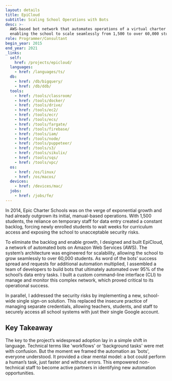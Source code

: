 ```yaml
---
layout: details
title: EpiCloud
subtitle: Scaling School Operations with Bots
desc: >-
  AWS-based bot network that automates operations of a virtual charter school,
  enabling the school to scale seamlessly from 1,500 to over 60,000 students.
role: Programmer/Consultant
begin_year: 2015
end_year: 2021
_links:
  self:
    href: /projects/epicloud/
  languages:
    - href: /languages/ts/
  db:
    - href: /db/bigquery/
    - href: /db/ddb/
  tools:
    - href: /tools/classroom/
    - href: /tools/docker/
    - href: /tools/drive/
    - href: /tools/ec2/
    - href: /tools/ecr/
    - href: /tools/ecs/
    - href: /tools/fargate/
    - href: /tools/firebase/
    - href: /tools/iam/
    - href: /tools/node/
    - href: /tools/puppeteer/
    - href: /tools/s3/
    - href: /tools/sikulix/
    - href: /tools/sqs/
    - href: /tools/vpc/
  os:
    - href: /os/linux/
    - href: /os/macos/
  devices:
    - href: /devices/mac/
  jobs:
    - href: /jobs/fe/
---
```


In 2014, Epic Charter Schools was on the verge of exponential growth and had already outgrown its initial, manual-based operations. With 1,500 students, the reliance on temporary staff for data entry created a constant backlog, forcing newly enrolled students to wait weeks for curriculum access and exposing the school to unacceptable security risks.

To eliminate the backlog and enable growth, I designed and built EpiCloud, a network of automated bots on Amazon Web Services (AWS). The system’s architecture was engineered for scalability, allowing the school to grow seamlessly to over 60,000 students. As word of the bots’ success spread and requests for additional automation multiplied, I assembled a team of developers to build bots that ultimately automated over 95% of the school’s data entry tasks. I built a custom command-line interface (CLI) to manage and monitor this complex network, which proved critical to its operational success.

In parallel, I addressed the security risks by implementing a new, school-wide single sign-on solution. This replaced the insecure practice of managing separate credentials, allowing teachers, students, and staff to securely access all school systems with just their single Google account.

## Key Takeaway

The key to the project’s widespread adoption lay in a simple shift in language. Technical terms like 'workflows' or 'background tasks' were met with confusion. But the moment we framed the automation as 'bots', everyone understood. It provided a clear mental model: a bot could perform a human’s task, just faster and without errors. This empowered non-technical staff to become active partners in identifying new automation opportunities.
